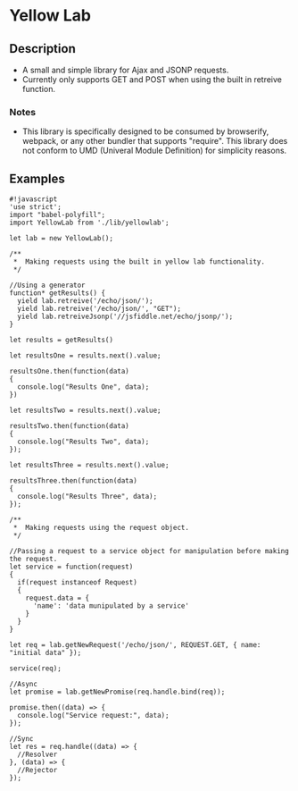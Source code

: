 # Yellow Lab

## Description

* A small and simple library for Ajax and JSONP requests.
 * Currently only supports GET and POST when using the built in retreive function.

### Notes

* This library is specifically designed to be consumed by browserify, webpack, or any other
bundler that supports "require". This library does not conform to UMD (Univeral Module Definition)
for simplicity reasons.

## Examples

```
#!javascript
'use strict';
import "babel-polyfill";
import YellowLab from './lib/yellowlab';

let lab = new YellowLab();

/**
 *  Making requests using the built in yellow lab functionality.
 */

//Using a generator
function* getResults() {
  yield lab.retreive('/echo/json/');
  yield lab.retreive('/echo/json/', "GET");
  yield lab.retreiveJsonp('//jsfiddle.net/echo/jsonp/');
}

let results = getResults()

let resultsOne = results.next().value;

resultsOne.then(function(data)
{
  console.log("Results One", data);
})

let resultsTwo = results.next().value;

resultsTwo.then(function(data)
{
  console.log("Results Two", data);
});

let resultsThree = results.next().value;

resultsThree.then(function(data)
{
  console.log("Results Three", data);
});

/**
 *  Making requests using the request object.
 */

//Passing a request to a service object for manipulation before making the request.
let service = function(request)
{
  if(request instanceof Request)
  {
    request.data = {
      'name': 'data munipulated by a service'
    }
  }
}

let req = lab.getNewRequest('/echo/json/', REQUEST.GET, { name: "initial data" });

service(req);

//Async
let promise = lab.getNewPromise(req.handle.bind(req));

promise.then((data) => {
  console.log("Service request:", data);
});

//Sync
let res = req.handle((data) => {
  //Resolver
}, (data) => {
  //Rejector
});
```